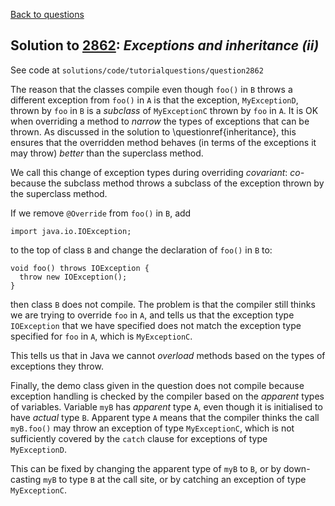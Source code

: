 [Back to questions](../README.md)

## Solution to [2862](../questions/2862): *Exceptions and inheritance (ii)*

See code at `solutions/code/tutorialquestions/question2862`

The reason that the classes compile even though `foo()` in `B` throws a different exception
from `foo()` in `A` is that the exception, `MyExceptionD`, thrown by `foo`
in `B` is a *subclass* of `MyExceptionC` thrown by `foo` in `A`.
It is OK when overriding a method to *narrow* the types of exceptions that can be thrown.  As discussed in
the solution to \questionref{inheritance}, this ensures that the overridden method behaves (in terms of the exceptions
it may throw) *better* than the superclass method.

We call this change of exception types during overriding *covariant*: *co-* because the subclass method throws
 a subclass of the exception thrown by the superclass method.

If we remove `@Override` from `foo()` in `B`, add

```
import java.io.IOException;
```

to the top of class `B` and change the declaration of `foo()` in `B` to:

```
void foo() throws IOException {
  throw new IOException();
}
```

then class `B` does not compile.  The problem is that the compiler still thinks we are trying to override `foo`
in `A`, and tells us that the exception type `IOException` that we have specified does not match the exception
type specified for `foo` in `A`, which is `MyExceptionC`.

This tells us that in Java we cannot *overload* methods based on the types of exceptions they throw.

Finally, the demo class given in the question does not compile because exception handling is checked by the compiler based on the
*apparent* types of variables.  Variable `myB` has *apparent* type `A`, even though it is initialised to
 have *actual* type `B`.  Apparent type `A` means that the compiler thinks the call `myB.foo()` may
 throw an exception of type `MyExceptionC`, which is not sufficiently covered by the `catch` clause for exceptions
 of type `MyExceptionD`.

 This can be fixed by changing the apparent type of `myB` to `B`, or by down-casting `myB` to type `B` at the
 call site, or by catching an exception of type `MyExceptionC`.

